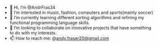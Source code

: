 - 👋 Hi, I’m @AndrFras34
- 👀 I’m interested in music, fashion, computers and sports(mainly soccer)
- 🌱 I’m currently learning different sorting algorithms and refining my functional programming language skills.
- 💞️ I’m looking to collaborate on innovative projects that have something to do with my interests. 
- 📫 How to reach me: @andy.fraser20@gmail.com

<!---
AndrFras34/AndrFras34 is a ✨ special ✨ repository because its `README.md` (this file) appears on your GitHub profile.
You can click the Preview link to take a look at your changes.
--->
